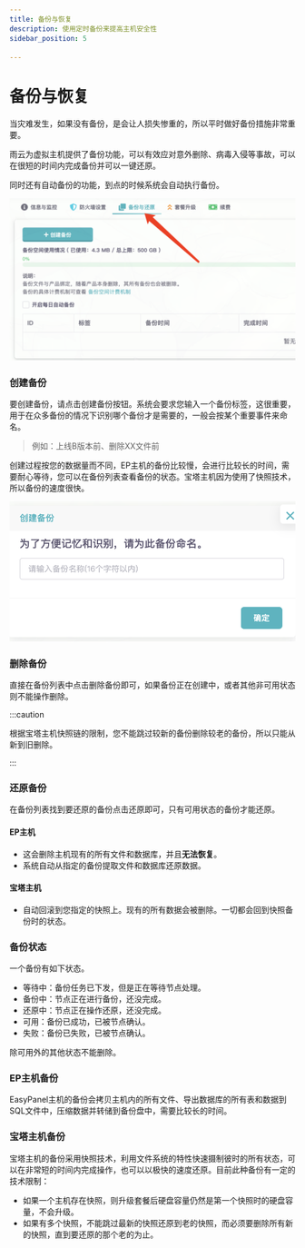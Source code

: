 ```yaml
---
title: 备份与恢复
description: 使用定时备份来提高主机安全性
sidebar_position: 5

---
```



# 备份与恢复

当灾难发生，如果没有备份，是会让人损失惨重的，所以平时做好备份措施非常重要。

雨云为虚拟主机提供了备份功能，可以有效应对意外删除、病毒入侵等事故，可以在很短的时间内完成备份并可以一键还原。

同时还有自动备份的功能，到点的时候系统会自动执行备份。

![image-20221219121109837@50](./assets/image-20221219121109837.png)

### 创建备份

要创建备份，请点击创建备份按钮。系统会要求您输入一个备份标签，这很重要，用于在众多备份的情况下识别哪个备份才是需要的，一般会按某个重要事件来命名。

> 例如：上线B版本前、删除XX文件前

创建过程按您的数据量而不同，EP主机的备份比较慢，会进行比较长的时间，需要耐心等待，您可以在备份列表查看备份的状态。宝塔主机因为使用了快照技术，所以备份的速度很快。

![image-20221219121319141@50](./assets/image-20221219121319141.png)

### 删除备份

直接在备份列表中点击删除备份即可，如果备份正在创建中，或者其他非可用状态则不能操作删除。

:::caution

根据宝塔主机快照链的限制，您不能跳过较新的备份删除较老的备份，所以只能从新到旧删除。

:::



### 还原备份

在备份列表找到要还原的备份点击还原即可，只有可用状态的备份才能还原。

#### EP主机

+ 这会删除主机现有的所有文件和数据库，并且**无法恢复**。
+ 系统自动从指定的备份提取文件和数据库还原数据。

#### 宝塔主机

+ 自动回滚到您指定的快照上。现有的所有数据会被删除。一切都会回到快照备份时的状态。



### 备份状态

一个备份有如下状态。

+ 等待中：备份任务已下发，但是正在等待节点处理。
+ 备份中：节点正在进行备份，还没完成。
+ 还原中：节点正在操作还原，还没完成。
+ 可用：备份已成功，已被节点确认。
+ 失败：备份已失败，已被节点确认。

除可用外的其他状态不能删除。



### EP主机备份

EasyPanel主机的备份会拷贝主机内的所有文件、导出数据库的所有表和数据到SQL文件中，压缩数据并转储到备份盘中，需要比较长的时间。



### 宝塔主机备份

宝塔主机的备份采用快照技术，利用文件系统的特性快速摄制彼时的所有状态，可以在非常短的时间内完成操作，也可以以极快的速度还原。目前此种备份有一定的技术限制：

- 如果一个主机存在快照，则升级套餐后硬盘容量仍然是第一个快照时的硬盘容量，不会升级。
- 如果有多个快照，不能跳过最新的快照还原到老的快照，而必须要删除所有新的快照，直到要还原的那个老的为止。